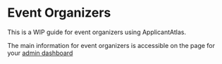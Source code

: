 # Event Organizers

This is a WIP guide for event organizers using ApplicantAtlas.

The main information for event organizers is accessible on the page for your [admin dashboard](./dashboard/index.md)
